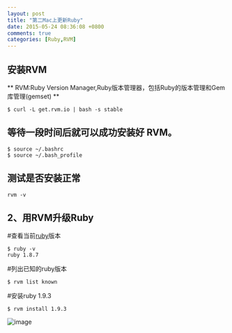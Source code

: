 ```yaml
---
layout: post
title: "第二Mac上更新Ruby"
date: 2015-05-24 08:36:08 +0800
comments: true
categories: [Ruby,RVM]
---
```


## 安装RVM

** RVM:Ruby Version Manager,Ruby版本管理器，包括Ruby的版本管理和Gem库管理(gemset) **

```
$ curl -L get.rvm.io | bash -s stable 
```
## 等待一段时间后就可以成功安装好 RVM。
```
$ source ~/.bashrc  
$ source ~/.bash_profile 
```
## 测试是否安装正常
```
rvm -v
```
## 2、用RVM升级Ruby

#查看当前[ruby](http://ruby.taobao.org)版本 
```
$ ruby -v  
ruby 1.8.7
```  
#列出已知的ruby版本
```  
$ rvm list known
```  
#安装ruby 1.9.3
```  
$ rvm install 1.9.3  
```
![image](https://www.baidu.com/img/baidu_jgylogo3.gif) 
